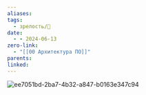 ```yaml
---
aliases: 
tags:
  - зрелость/🌱
date:
  - - 2024-06-13
zero-link:
  - "[[00 Архитектура ПО]]"
parents: 
linked:
---
```

![ee7051bd-2ba7-4b32-a847-b0163e347c94](ee7051bd-2ba7-4b32-a847-b0163e347c94.jpg)